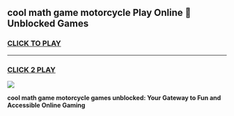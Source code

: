 
## cool math game motorcycle Play Online 👋 Unblocked Games
<h3>
<a href="https://news.freeplayer.one?title=cool_math_game_motorcycle&ref=17CMG">CLICK TO PLAY</a></h3>
<hr>

<h3>
<a href="https://news.freeplayer.one?title=cool_math_game_motorcycle&ref=17CMG">CLICK 2 PLAY</a>
  
</h3>

<a href="https://news.freeplayer.one?title=cool_math_game_motorcycle&ref=17CMG/"><img src="https://clearcache.store/games.png"></a>


**cool math game motorcycle games unblocked: Your Gateway to Fun and Accessible Online Gaming**
